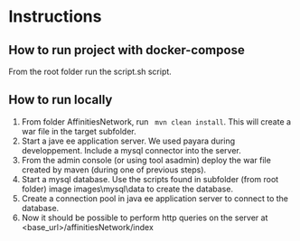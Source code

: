 # Instructions
## How to run project with docker-compose
From the root folder run the script.sh script.
## How to run locally
1. From folder AffinitiesNetwork, run ``` mvn clean install```. This will create a war file in the target subfolder.
2. Start a jave ee application server. We used payara during developpement. Include a mysql connector into the server.
3. From the admin console (or using tool asadmin) deploy the war file created by maven (during one of previous steps).
4. Start a mysql database. Use the scripts found in subfolder (from root folder) image images\mysql\data to create the database.
5. Create a connection pool in java ee application server to connect to the database.
6. Now it should be possible to perform http queries on the server at <base_url>/affinitiesNetwork/index
